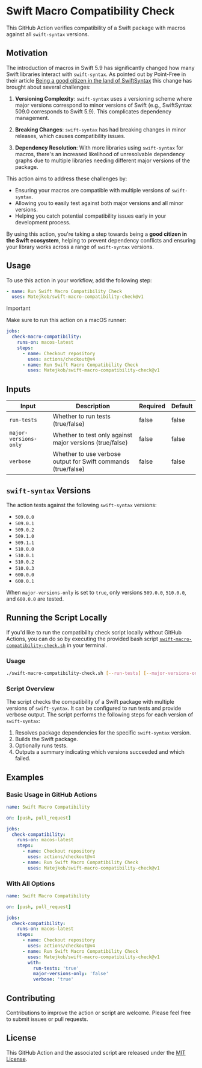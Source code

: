 # Swift Macro Compatibility Check

This GitHub Action verifies compatibility of a Swift package with macros against all `swift-syntax` versions.

## Motivation

The introduction of macros in Swift 5.9 has significantly changed how many Swift libraries interact with `swift-syntax`. As pointed out by Point-Free in their article [Being a good citizen in the land of SwiftSyntax](https://www.pointfree.co/blog/posts/116-being-a-good-citizen-in-the-land-of-swiftsyntax) this change has brought about several challenges:

1. **Versioning Complexity**: `swift-syntax` uses a versioning scheme where major versions correspond to minor versions of Swift (e.g., SwiftSyntax 509.0 corresponds to Swift 5.9). This complicates dependency management.

1. **Breaking Changes**: `swift-syntax` has had breaking changes in minor releases, which causes compatibility issues.

1. **Dependency Resolution**: With more libraries using `swift-syntax` for macros, there's an increased likelihood of unresolvable dependency graphs due to multiple libraries needing different major versions of the package.

This action aims to address these challenges by:

- Ensuring your macros are compatible with multiple versions of `swift-syntax`.
- Allowing you to easily test against both major versions and all minor versions.
- Helping you catch potential compatibility issues early in your development process.

By using this action, you're taking a step towards being a **good citizen in the Swift ecosystem**, helping to prevent dependency conflicts and ensuring your library works across a range of `swift-syntax` versions.

## Usage

To use this action in your workflow, add the following step:

```yaml
- name: Run Swift Macro Compatibility Check
  uses: Matejkob/swift-macro-compatibility-check@v1
```

> [!IMPORTANT]
> Make sure to run this action on a macOS runner:

```yaml
jobs:
  check-macro-compatibility:
    runs-on: macos-latest
    steps:
      - name: Checkout repository
        uses: actions/checkout@v4
      - name: Run Swift Macro Compatibility Check
        uses: Matejkob/swift-macro-compatibility-check@v1
```

## Inputs

| Input                 | Description                                                   | Required | Default |
|-----------------------|---------------------------------------------------------------|----------|---------|
| `run-tests`           | Whether to run tests (true/false)                             | false    | false   |
| `major-versions-only` | Whether to test only against major versions (true/false)      | false    | false   |
| `verbose`             | Whether to use verbose output for Swift commands (true/false) | false    | false   |

## `swift-syntax` Versions

The action tests against the following `swift-syntax` versions:

- `509.0.0`
- `509.0.1`
- `509.0.2`
- `509.1.0`
- `509.1.1`
- `510.0.0`
- `510.0.1`
- `510.0.2`
- `510.0.3`
- `600.0.0`
- `600.0.1`

When `major-versions-only` is set to `true`, only versions `509.0.0`, `510.0.0`, and `600.0.0` are tested.

## Running the Script Locally

If you'd like to run the compatibility check script locally without GitHub Actions, you can do so by executing the provided bash script [`swift-macro-compatibility-check.sh`](swift-macro-compatibility-check.sh) in your terminal.

### Usage

```bash
./swift-macro-compatibility-check.sh [--run-tests] [--major-versions-only] [--verbose]
```

### Script Overview

The script checks the compatibility of a Swift package with multiple versions of `swift-syntax`. It can be configured to run tests and provide verbose output. The script performs the following steps for each version of `swift-syntax`:

1. Resolves package dependencies for the specific `swift-syntax` version.
2. Builds the Swift package.
3. Optionally runs tests.
4. Outputs a summary indicating which versions succeeded and which failed.

## Examples

### Basic Usage in GitHub Actions

```yaml
name: Swift Macro Compatibility

on: [push, pull_request]

jobs:
  check-compatibility:
    runs-on: macos-latest
    steps:
      - name: Checkout repository
        uses: actions/checkout@v4
      - name: Run Swift Macro Compatibility Check
        uses: Matejkob/swift-macro-compatibility-check@v1
```

### With All Options

```yaml
name: Swift Macro Compatibility

on: [push, pull_request]

jobs:
  check-compatibility:
    runs-on: macos-latest
    steps:
      - name: Checkout repository
        uses: actions/checkout@v4
      - name: Run Swift Macro Compatibility Check
        uses: Matejkob/swift-macro-compatibility-check@v1
        with:
          run-tests: 'true'
          major-versions-only: 'false'
          verbose: 'true'
```

## Contributing

Contributions to improve the action or script are welcome. Please feel free to submit issues or pull requests.

## License

This GitHub Action and the associated script are released under the [MIT License](LICENSE).
